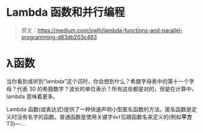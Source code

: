 # Lambda 函数和并行编程

> 原文：<https://medium.com/swlh/lambda-functions-and-parallel-programming-d83db203c483>

# λ函数

当你看到或听到“lambda”这个词时，你会想到什么？希腊字母表中的第十一个字母？代表 30 的希腊数字？波长的单位表示？所有这些都是对的，但是在计算中，lambda 意味着更多。

Lambda 函数(或表达式)提供了一种快速声明小型匿名函数的方法。匿名函数是定义时没有名字的函数。普通函数是使用关键字`def`后跟函数名来定义的(例如**平方**T3)—…